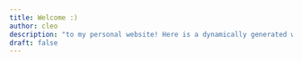 ```yaml
---
title: Welcome :)
author: cleo
description: "to my personal website! Here is a dynamically generated word cloud using keywords from this site. It may evolve as this project progresses, providing you with a better understanding of the site's purpose and content!"
draft: false
---
```

